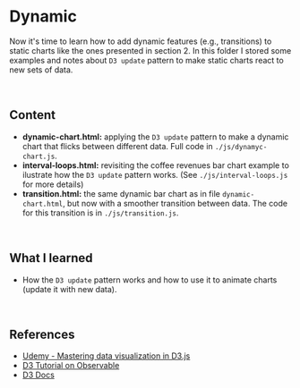 # Dynamic

Now it's time to learn how to add dynamic features (e.g., transitions) to static charts like the ones presented in section 2. In this folder I stored some examples and notes about `D3 update` pattern to make static charts react to new sets of data. 

<br>

## Content

- **dynamic-chart.html:** applying the `D3 update` pattern to make a dynamic chart that flicks between different data. Full code in `./js/dynamyc-chart.js`.
- **interval-loops.html:** revisiting the coffee revenues bar chart example to ilustrate how the `D3 update` pattern works. (See `./js/interval-loops.js` for more details)
- **transition.html:** the same dynamic bar chart as in file `dynamic-chart.html`, but now with a smoother transition between data. The code for this transition is in `./js/transition.js`.



<br>

## What I learned

- How the `D3 update` pattern works and how to use it to animate charts (update it with new data). 

<br>



## References

- [Udemy - Mastering data visualization in D3.js](https://www.udemy.com/course/masteringd3js)
- [D3 Tutorial on Observable](https://observablehq.com/@d3/learn-d3)
- [D3 Docs](https://github.com/d3/d3/wiki)
